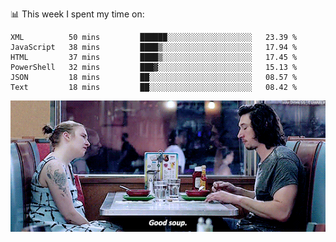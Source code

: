 📊 This week I spent my time on:
<!--START_SECTION:waka-->

```text
XML          50 mins         ██████░░░░░░░░░░░░░░░░░░░   23.39 %
JavaScript   38 mins         ████▒░░░░░░░░░░░░░░░░░░░░   17.94 %
HTML         37 mins         ████▒░░░░░░░░░░░░░░░░░░░░   17.45 %
PowerShell   32 mins         ███▓░░░░░░░░░░░░░░░░░░░░░   15.13 %
JSON         18 mins         ██░░░░░░░░░░░░░░░░░░░░░░░   08.57 %
Text         18 mins         ██░░░░░░░░░░░░░░░░░░░░░░░   08.42 %
```

<!--END_SECTION:waka-->


![](goodSoup.gif)
